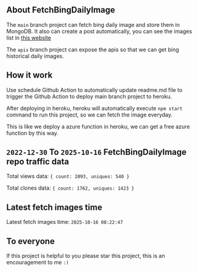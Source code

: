 ## About FetchBingDailyImage

The `main` branch project can fetch bing daily image and store them in MongoDB.
It also can create a post automatically, you can see the images list in [this website](https://oursalbum.netlify.app)

The `apis` branch project can expose the apis so that we can get bing historical daily images.

## How it work

Use schedule Github Action to automatically update readme.md file to trigger the Github Action to deploy main branch project to heroku.

After deploying in heroku, heroku will automatically execute `npm start` command to run this project, so we can fetch the image everyday.

This is like we deploy a azure function in heroku, we can get a free azure function by this way.

## `2022-12-30` To `2025-10-16` FetchBingDailyImage repo traffic data

Total views data: `{ count: 2093, uniques: 540 }`

Total clones data: `{ count: 1762, uniques: 1423 }`

## Latest fetch images time

Latest fetch images time: `2025-10-16 08:22:47`

## To everyone

If this project is helpful to you please star this project, this is an encouragement to me `:)`




